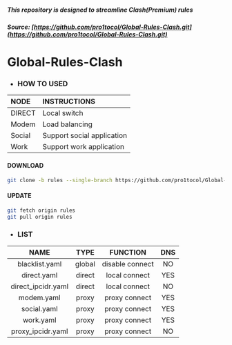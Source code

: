 ##### This repository is designed to streamline Clash(Premium) rules

##### Source: [https://github.com/pro1tocol/Global-Rules-Clash.git](https://github.com/pro1tocol/Global-Rules-Clash.git)

# Global-Rules-Clash

- ### HOW TO USED
| NODE | INSTRUCTIONS |
| :--- | :--- |
| DIRECT | Local switch |
| Modem | Load balancing |
| Social | Support social application |
| Work | Support work application |
#### DOWNLOAD
``` bash
git clone -b rules --single-branch https://github.com/pro1tocol/Global-Rules-Clash.git
```
#### UPDATE
``` bash
git fetch origin rules
git pull origin rules
```
- ### LIST
| NAME | TYPE | FUNCTION | DNS |
| :---: | :---: | :---: | :---: |
| blacklist.yaml | global | disable connect| NO |
| direct.yaml | direct | local connect | YES |
| direct_ipcidr.yaml | direct | local connect | NO |
| modem.yaml | proxy | proxy connect | YES |
| social.yaml | proxy | proxy connect | YES |
| work.yaml | proxy | proxy connect | YES |
| proxy_ipcidr.yaml | proxy | proxy connect | NO |

